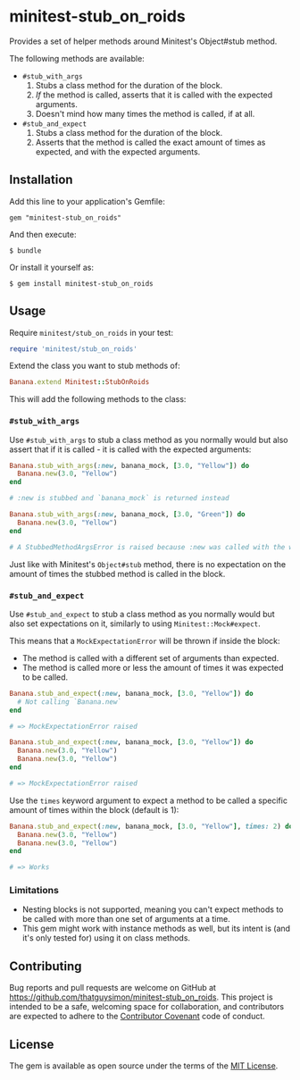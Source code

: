 # minitest-stub_on_roids

Provides a set of helper methods around Minitest's Object#stub method.

The following methods are available:

* `#stub_with_args`
  1. Stubs a class method for the duration of the block.
  2. *If* the method is called, asserts that it is called with the expected arguments.
  3. Doesn't mind how many times the method is called, if at all.
* `#stub_and_expect`
  1. Stubs a class method for the duration of the block.
  2. Asserts that the method is called the exact amount of times as expected, and with the expected arguments.


## Installation

Add this line to your application's Gemfile:

    gem "minitest-stub_on_roids"

And then execute:

    $ bundle

Or install it yourself as:

    $ gem install minitest-stub_on_roids

## Usage

Require `minitest/stub_on_roids` in your test:

```ruby
require 'minitest/stub_on_roids'
```

Extend the class you want to stub methods of:

```ruby
Banana.extend Minitest::StubOnRoids
```

This will add the following methods to the class:

### `#stub_with_args`

Use `#stub_with_args` to stub a class method as you normally would but also assert that if it is called - it is called with the expected arguments:

```ruby
Banana.stub_with_args(:new, banana_mock, [3.0, "Yellow"]) do
  Banana.new(3.0, "Yellow")
end

# :new is stubbed and `banana_mock` is returned instead

Banana.stub_with_args(:new, banana_mock, [3.0, "Green"]) do
  Banana.new(3.0, "Yellow")
end

# A StubbedMethodArgsError is raised because :new was called with the wrong arguments
```

Just like with Minitest's `Object#stub` method, there is no expectation on the amount of times the stubbed method is called in the block.

### `#stub_and_expect`

Use `#stub_and_expect` to stub a class method as you normally would but also set expectations on it, similarly to using `Minitest::Mock#expect`.

This means that a `MockExpectationError` will be thrown if inside the block:
* The method is called with a different set of arguments than expected.
* The method is called more or less the amount of times it was expected to be called.

```ruby
Banana.stub_and_expect(:new, banana_mock, [3.0, "Yellow"]) do
  # Not calling `Banana.new`
end

# => MockExpectationError raised
```

```ruby
Banana.stub_and_expect(:new, banana_mock, [3.0, "Yellow"]) do
  Banana.new(3.0, "Yellow")
  Banana.new(3.0, "Yellow")
end

# => MockExpectationError raised
```

Use the `times` keyword argument to expect a method to be called a specific amount of times within the block (default is 1):

```ruby
Banana.stub_and_expect(:new, banana_mock, [3.0, "Yellow"], times: 2) do
  Banana.new(3.0, "Yellow")
  Banana.new(3.0, "Yellow")
end

# => Works
```

### Limitations

* Nesting blocks is not supported, meaning you can't expect methods to be called with more than one set of arguments at a time.
* This gem might work with instance methods as well, but its intent is (and it's only tested for) using it on class methods.

## Contributing

Bug reports and pull requests are welcome on GitHub at https://github.com/thatguysimon/minitest-stub_on_roids. This project is intended to be a safe, welcoming space for collaboration, and contributors are expected to adhere to the [Contributor Covenant](https://contributor-covenant.org) code of conduct.

## License

The gem is available as open source under the terms of the [MIT License](https://opensource.org/licenses/MIT).
